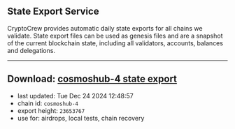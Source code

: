 ## State Export Service
CryptoCrew provides automatic daily state exports for all chains we validate. State export files can be used as genesis files and are a snapshot of the current blockchain state, including all validators, accounts, balances and delegations.

---
**Download: [cosmoshub-4 state export](https://dl-eu2.ccvalidators.com/SERVICE/cosmoshub/cosmoshub-4_export_23653767.json)**
---

- last updated: Tue Dec 24 2024 12:48:57
- chain id: `cosmoshub-4`
- export height: `23653767`
- use for: airdrops, local tests, chain recovery
